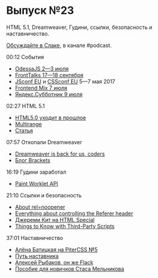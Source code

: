 # Выпуск №23

HTML 5.1, Dreamweaver, Гудини, ссылки, безопасность и наставничество.

[Обсуждайте в Слаке](http://slack.web-standards.ru), в канале #​podcast.

00:12 События

- [OdessaJS 2—3 июля](http://odessajs.org/)
- [FrontTalks 17—18 сентября](https://events.yandex.ru/events/yagosti/17-18-september-2016/)
- [JSconf EU](http://2017.jsconf.eu/) и [CSSconf EU](http://2017.cssconf.eu/) 5—7 мая 2017
- [Frontend Mix 7 июля](https://events.yandex.ru/events/meetings/7-july-2016/)
- [Яндекс.Субботник 9 июля](https://events.yandex.ru/events/yasubbotnik/09-july-2016/)

02:27 HTML 5.1

- [HTML5.0 уходит в прошлое](http://css-live.ru/vecssti-s-polej/html5-0-uxodit-v-proshloe.html)
- [Multirange](http://leaverou.github.io/multirange/)
- [Статья](ссылка)

07:57 Откопали Dreamweaver

- [Dreamweaver is back for us, coders](https://medium.com/p/2a1be75ae595)
- [Блог Brackets](http://blog.brackets.io/)

16:19 Гудини заработал

- [Paint Worklet API](https://twitter.com/DasSurma/status/747417421938470912)

21:10 Ссылки и безопасность

- [About rel=noopener](https://mathiasbynens.github.io/rel-noopener/)
- [Everything about controlling the Referer header](https://blog.fastmail.com/2016/06/20/everything-you-could-ever-want-to-know-and-more-about-controlling-the-referer-header/)
- [Джереми Кит на HTML Special](https://vimeo.com/172794545)
- [Things to Know with Third-Party Scripts](https://css-tricks.com/potential-dangers-of-third-party-javascript/)

37:01 Наставничество

- [Алёна Батицкая на PiterCSS №5](https://youtu.be/qFeCi6E3e14?t=1354)
- [Путь наставника](http://web-standards.ru/articles/path-of-tutor/)
- [Алексей Рыбаков, он же Flack](http://flack.ru/)
- [Пособие для новичков Стаса Мельникова](https://www.gitbook.com/book/melnik909/tutorial-for-beginner-front-end-developer/details)
